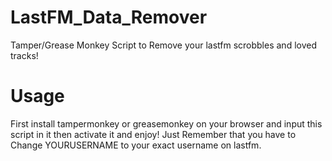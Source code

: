 # LastFM_Data_Remover
Tamper/Grease Monkey Script to Remove your lastfm scrobbles and loved tracks!
# Usage
First install tampermonkey or greasemonkey on your browser and input this script in it then activate it and enjoy!
Just Remember that you have to Change YOURUSERNAME to your exact username on lastfm.
